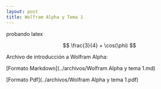 ```yaml
---
layout: post
title: Wolfram Alpha y Tema 1
---
```


<script src="https://cdn.mathjax.org/mathjax/latest/MathJax.js?config=TeX-AMS-MML_HTMLorMML" type="text/javascript"></script>

probando latex

$$
\frac{3}{4} + \cos(\phi)
$$

Archivo de introducción a Wolfram Alpha:

[Formato Markdown](../archivos/Wolfram Alpha y tema 1.md)

[Formato Pdf](../archivos/Wolfram Alpha y tema 1.pdf)
